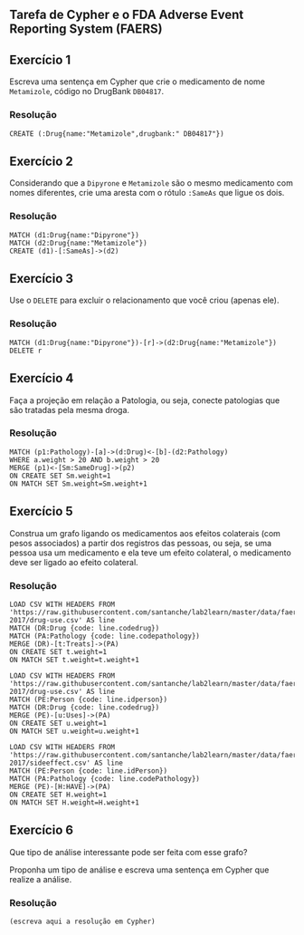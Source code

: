 
## Tarefa de Cypher e o FDA Adverse Event Reporting System (FAERS)

## Exercício 1

Escreva uma sentença em Cypher que crie o medicamento de nome `Metamizole`, código no DrugBank `DB04817`.

### Resolução
~~~cypher
CREATE (:Drug{name:"Metamizole",drugbank:" DB04817"})
~~~

## Exercício 2

Considerando que a `Dipyrone` e `Metamizole` são o mesmo medicamento com nomes diferentes, crie uma aresta com o rótulo `:SameAs` que ligue os dois.

### Resolução
~~~cypher
MATCH (d1:Drug{name:"Dipyrone"})
MATCH (d2:Drug{name:"Metamizole"})
CREATE (d1)-[:SameAs]->(d2)
~~~


## Exercício 3
Use o `DELETE` para excluir o relacionamento que você criou (apenas ele).

### Resolução
~~~cypher
MATCH (d1:Drug{name:"Dipyrone"})-[r]->(d2:Drug{name:"Metamizole"})
DELETE r
~~~

## Exercício 4
Faça a projeção em relação a Patologia, ou seja, conecte patologias que são tratadas pela mesma droga.

### Resolução
~~~cypher
MATCH (p1:Pathology)-[a]->(d:Drug)<-[b]-(d2:Pathology)
WHERE a.weight > 20 AND b.weight > 20
MERGE (p1)<-[Sm:SameDrug]->(p2)
ON CREATE SET Sm.weight=1
ON MATCH SET Sm.weight=Sm.weight+1
~~~

## Exercício 5
Construa um grafo ligando os medicamentos aos efeitos colaterais (com pesos associados) a partir dos registros das pessoas, ou seja, se uma pessoa usa um medicamento e ela teve um efeito colateral, o medicamento deve ser ligado ao efeito colateral.

### Resolução
~~~cypher
LOAD CSV WITH HEADERS FROM 'https://raw.githubusercontent.com/santanche/lab2learn/master/data/faers-2017/drug-use.csv' AS line
MATCH (DR:Drug {code: line.codedrug})
MATCH (PA:Pathology {code: line.codepathology})
MERGE (DR)-[t:Treats]->(PA)
ON CREATE SET t.weight=1
ON MATCH SET t.weight=t.weight+1

LOAD CSV WITH HEADERS FROM 'https://raw.githubusercontent.com/santanche/lab2learn/master/data/faers-2017/drug-use.csv' AS line
MATCH (PE:Person {code: line.idperson})
MATCH (DR:Drug {code: line.codedrug})
MERGE (PE)-[u:Uses]->(PA)
ON CREATE SET u.weight=1
ON MATCH SET u.weight=u.weight+1

LOAD CSV WITH HEADERS FROM 'https://raw.githubusercontent.com/santanche/lab2learn/master/data/faers-2017/sideeffect.csv' AS line
MATCH (PE:Person {code: line.idPerson})
MATCH (PA:Pathology {code: line.codePathology})
MERGE (PE)-[H:HAVE]->(PA)
ON CREATE SET H.weight=1
ON MATCH SET H.weight=H.weight+1
~~~

## Exercício 6

Que tipo de análise interessante pode ser feita com esse grafo?

Proponha um tipo de análise e escreva uma sentença em Cypher que realize a análise.

### Resolução
~~~cypher
(escreva aqui a resolução em Cypher)
~~~
